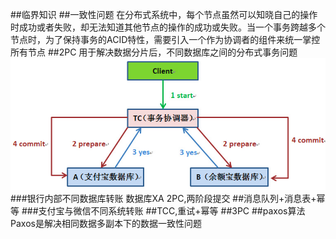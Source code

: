 ##临界知识
##一致性问题
在分布式系统中，每个节点虽然可以知晓自己的操作时成功或者失败，却无法知道其他节点的操作的成功或失败。当一个事务跨越多个节点时，为了保持事务的ACID特性，需要引入一个作为协调者的组件来统一掌控所有节点
##2PC
用于解决数据分片后，不同数据库之间的分布式事务问题
![](.z_02_分布式_一致性算法_images/04114615.png)
[](http://xiaorui.cc/archives/2811)
###银行内部不同数据库转账
数据库XA 2PC,两阶段提交
##消息队列+消息表+幂等
[](https://blog.51cto.com/u_15127685/2829739)
###支付宝与微信不同系统转账
##TCC,重试+幂等
[](https://xie.infoq.cn/article/e6539ce436294828b5c9420f9)
##3PC
##paxos算法
Paxos是解决相同数据多副本下的数据一致性问题
###
###
###
